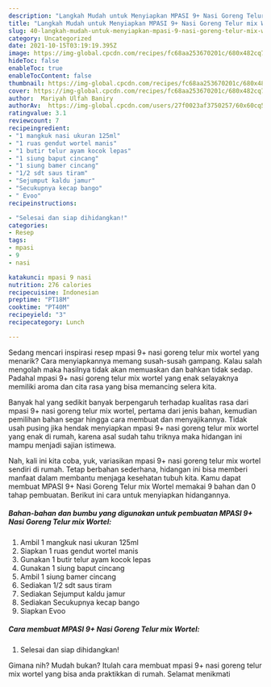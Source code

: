 ```yaml
---
description: "Langkah Mudah untuk Menyiapkan MPASI 9+ Nasi Goreng Telur mix Wortel, Sempurna"
title: "Langkah Mudah untuk Menyiapkan MPASI 9+ Nasi Goreng Telur mix Wortel, Sempurna"
slug: 40-langkah-mudah-untuk-menyiapkan-mpasi-9-nasi-goreng-telur-mix-wortel-sempurna
category: Uncategorized
date: 2021-10-15T03:19:19.395Z
image: https://img-global.cpcdn.com/recipes/fc68aa253670201c/680x482cq70/mpasi-9-nasi-goreng-telur-mix-wortel-foto-resep-utama.jpg
hideToc: false
enableToc: true
enableTocContent: false
thumbnail: https://img-global.cpcdn.com/recipes/fc68aa253670201c/680x482cq70/mpasi-9-nasi-goreng-telur-mix-wortel-foto-resep-utama.jpg
cover: https://img-global.cpcdn.com/recipes/fc68aa253670201c/680x482cq70/mpasi-9-nasi-goreng-telur-mix-wortel-foto-resep-utama.jpg
author:  Mariyah Ulfah Baniry
authorAv:  https://img-global.cpcdn.com/users/27f0023af3750257/60x60cq50/avatar.jpg
ratingvalue: 3.1
reviewcount: 7
recipeingredient:
- "1 mangkuk nasi ukuran 125ml"
- "1 ruas gendut wortel manis"
- "1 butir telur ayam kocok lepas"
- "1 siung baput cincang"
- "1 siung bamer cincang"
- "1/2 sdt saus tiram"
- "Sejumput kaldu jamur"
- "Secukupnya kecap bango"
- " Evoo"
recipeinstructions:

- "Selesai dan siap dihidangkan!"
categories:
- Resep
tags:
- mpasi
- 9
- nasi

katakunci: mpasi 9 nasi 
nutrition: 276 calories
recipecuisine: Indonesian
preptime: "PT18M"
cooktime: "PT40M"
recipeyield: "3"
recipecategory: Lunch

---
```



Sedang mencari inspirasi resep mpasi 9+ nasi goreng telur mix wortel yang menarik? Cara menyiapkannya memang susah-susah gampang. Kalau salah mengolah maka hasilnya tidak akan memuaskan dan bahkan tidak sedap. Padahal mpasi 9+ nasi goreng telur mix wortel yang enak selayaknya memiliki aroma dan cita rasa yang bisa memancing selera kita.




Banyak hal yang sedikit banyak berpengaruh terhadap kualitas rasa dari mpasi 9+ nasi goreng telur mix wortel, pertama dari jenis bahan, kemudian pemilihan bahan segar hingga cara membuat dan menyajikannya. Tidak usah pusing jika hendak menyiapkan mpasi 9+ nasi goreng telur mix wortel yang enak di rumah, karena asal sudah tahu triknya maka hidangan ini mampu menjadi sajian istimewa.


Nah, kali ini kita coba, yuk, variasikan mpasi 9+ nasi goreng telur mix wortel sendiri di rumah. Tetap berbahan sederhana, hidangan ini bisa memberi manfaat dalam membantu menjaga kesehatan tubuh kita. Kamu dapat membuat MPASI 9+ Nasi Goreng Telur mix Wortel memakai 9 bahan dan 0 tahap pembuatan. Berikut ini cara untuk menyiapkan hidangannya.

<!--inarticleads1-->

##### Bahan-bahan dan bumbu yang digunakan untuk pembuatan MPASI 9+ Nasi Goreng Telur mix Wortel:

1. Ambil 1 mangkuk nasi ukuran 125ml
1. Siapkan 1 ruas gendut wortel manis
1. Gunakan 1 butir telur ayam kocok lepas
1. Gunakan 1 siung baput cincang
1. Ambil 1 siung bamer cincang
1. Sediakan 1/2 sdt saus tiram
1. Sediakan Sejumput kaldu jamur
1. Sediakan Secukupnya kecap bango
1. Siapkan  Evoo




<!--inarticleads2-->

##### Cara membuat MPASI 9+ Nasi Goreng Telur mix Wortel:


1. Selesai dan siap dihidangkan!



Gimana nih? Mudah bukan? Itulah cara membuat mpasi 9+ nasi goreng telur mix wortel yang bisa anda praktikkan di rumah. Selamat menikmati
